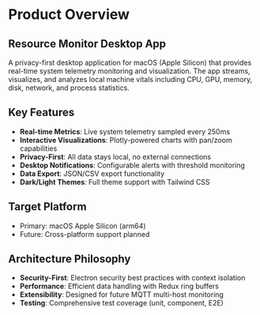 # Product Overview

## Resource Monitor Desktop App

A privacy-first desktop application for macOS (Apple Silicon) that provides real-time system telemetry monitoring and visualization. The app streams, visualizes, and analyzes local machine vitals including CPU, GPU, memory, disk, network, and process statistics.

## Key Features

- **Real-time Metrics**: Live system telemetry sampled every 250ms
- **Interactive Visualizations**: Plotly-powered charts with pan/zoom capabilities
- **Privacy-First**: All data stays local, no external connections
- **Desktop Notifications**: Configurable alerts with threshold monitoring
- **Data Export**: JSON/CSV export functionality
- **Dark/Light Themes**: Full theme support with Tailwind CSS

## Target Platform

- Primary: macOS Apple Silicon (arm64)
- Future: Cross-platform support planned

## Architecture Philosophy

- **Security-First**: Electron security best practices with context isolation
- **Performance**: Efficient data handling with Redux ring buffers
- **Extensibility**: Designed for future MQTT multi-host monitoring
- **Testing**: Comprehensive test coverage (unit, component, E2E)